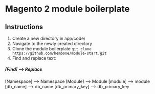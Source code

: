 # Magento 2 module boilerplate

## Instructions

1. Create a new directory in app/code/
2. Navigate to the newly created directory
3. Clone the module boilerplate
`git clone https://github.com/hembone/module-start.git`
4. Find and replace text:

  ##### [Find] --> Replace

  [Namespace] --> Namespace
  [Module] --> Module
  [module] --> module
  [db_name] --> db_name
  [db_primary_key] --> db_primary_key  

